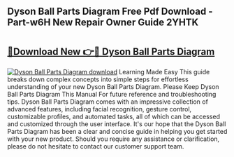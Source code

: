 ## Dyson Ball Parts Diagram Free Pdf Download - Part-w6H New Repair Owner Guide 2YHTK

# <h2><a href="http://dfuoqx.blite.top/?on=Dyson+Ball+Parts+Diagram">🔗Download New 👉🔴 Dyson Ball Parts Diagram</a></h2>

[![Dyson Ball Parts Diagram download](https://i.imgur.com/lujVjoI.png)](http://dfuoqx.blite.top/?on=Dyson+Ball+Parts+Diagram)
Learning Made Easy This guide breaks down complex concepts into simple steps for effortless understanding of your new Dyson Ball Parts Diagram. Please Keep Dyson Ball Parts Diagram This Manual For future reference and troubleshooting tips. Dyson Ball Parts Diagram comes with an impressive collection of advanced features, including facial recognition, gesture control, customizable profiles, and automated tasks, all of which can be accessed and customized through the user interface. It's our hope that the Dyson Ball Parts Diagram has been a clear and concise guide in helping you get started with your new product. Should you require any assistance or clarification, please do not hesitate to contact our customer support team.
